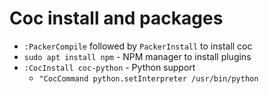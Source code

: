 # Coc install and packages
* `:PackerCompile` followed by `PackerInstall` to install coc
* `sudo apt install npm` - NPM manager to install plugins
* `:CocInstall coc-python` - Python support
  * `"CocCommand python.setInterpreter /usr/bin/python`
